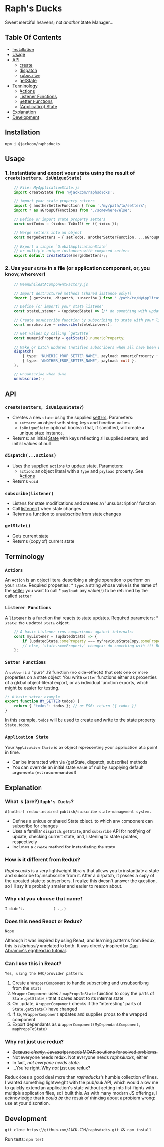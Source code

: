 # Raph's Ducks
Sweet merciful heavens; not _another_ State Manager...

## Table Of Contents
* [Installation](#installation)
* [Usage](#usage)
* [API](#api)
    * [create](#create(setters,-isUniqueState?))
    * [dispatch](#dispatch(...actions))
    * [subscribe](#subscribe(listener))
    * [getState](#getState())
* [Terminology](#terminology)
    * [Actions](#actions)
    * [Listener Functions](#listener-functions)
    * [Setter Functions](#setter-functions)
    * [(Application) State](#application-state)
* [Explanation](#explanation)
* [Development](#development)

## Installation
    npm i @jackcom/raphsducks

## Usage
### 1. Instantiate and export your `state` using the result of `create(setters, isUniqueState)`
```typescript
    // File: MyApplicationState.js
    import createState from '@jackcom/raphsducks';

    // import your state property setters
    import { anotherSetterFunction } from './my/path/to/setters';
    import * as aGroupOfFunctions from './somewhere/else';

    // Define or import state property setters
    const setTodos = (todos: ToDo[]) => ({ todos });
    
    // Merge setters into an object
    const mergedSetters = { setTodos, anotherSetterFunction, ...aGroupOfFunctions };
    
    // Export a single `GlobalApplicationState`
    // or multiple unique instances with composed setters
    export default createState(mergedSetters);;

```

### 2. Use your `state` in a file (or application component, or, you know, wherever)
```typescript
    // MeanwhileAtAComponentFactory.js

    // Import destructured methods (shared instance only!)
    import { getState, dispatch, subscribe } from './path/to/MyApplicationState.js';

    // Define (or import) your state listener
    const stateListener = (updatedState) => {/* do something with updated state */};

    // Create unsubscribe function by subscribing to state with your listener
    const unsubscribe = subscribe(stateListener); 

    // Get values by calling `getState`
    const numericProperty = getState().numericProperty;
    
    // Make or batch updates (notifies subscribers when all have been processed)
    dispatch(
        { type: "NUMERIC_PROP_SETTER_NAME", payload: numericProperty + 1 },
        { type: "ANOTHER_PROP_SETTER_NAME", payload: null },
    );

    // Unsubscribe when done
    unsubscribe();
```


## API
### `create(setters, isUniqueState?)`
* Creates a new `state`  using the supplied [setters](#setter-functions). Parameters:
    * `setters`: an object with string keys and function values.
    * `isUniqueState`: optional boolean that, if specified, will create a unique state instance. 
* Returns: an initial [State](#application-state "Application State") with keys reflecting all supplied setters, and initial values of null

### `dispatch(...actions)`
* Uses the supplied `actions` to update state. Parameters: 
    * `action`: an object literal with a `type` and `payload` property. See [Actions](#actions "Actions")
* Returns `void`

### `subscribe(listener)`
* Listens for state modifications and creates an 'unsubscription' function
* Call [listener()](#listener-functions) when state changes
* Returns a function to unsubscribe from state changes

### `getState()` 
* Gets current state
* Returns (copy of) current state


## Terminology
### `Actions`
An `Action` is an object literal describing a single operation to perform on your `state`. Required properties:
    * `type`: a string whose value is the name of the [setter](#setter-functions "Setter Functions") you want to call
    * `payload`: any value(s) to be returned by the called `setter`

### `Listener Functions`
A `listener` is a function that reacts to state updates. Required parameters: 
    * `state`: the updated `state` object. 
    
```typescript
    // A basic Listener runs comparisons against internals: 
    const myListener = (updatedState) => {
        if (updatedState.someProperty === myPreviousStateCopy.someProperty) return; 
        // else, `state.someProperty` changed: do something with it! Be somebody!
    };
```

### `Setter Functions`
A `setter` is a "pure" JS function (no side-effects) that sets one or more properties on a state object. 
You write `setter` functions either as properties of a global object-literal export, or 
as individual function exports, which might be easier for testing.

```typescript
// A basic setter example
export function MY_SETTER(todos) {
    return { "todos": todos }; // or ES6: return ({ todos })
}
```
In this example, `todos` will be used to create and write to the state property `State.todos`. 

### `Application State`
Your `Application State` is an object representing your application at a point in time.
* Can be interacted with via {getState, dispatch, subscribe} methods
* You can override an initial state value of null by supplying default arguments (not recommended!)


## Explanation 
### What is (are?) `Raph's Ducks`?
    A(nother) redux-inspired publish/subscribe state-management system. 
* Defines a unique or shared State object, to which any component can subscribe for changes
* Uses a familiar `dispatch`, `getState`, and `subscribe` API for notifying of update, checking current state, and, listening to state updates, respectively
* Includes a `create` method for instantiating the state

### How is it different from Redux?
_Raphsducks_ is a very lightweight library that allows you to instantiate a state and subscribe to/unsubscribe from it. After a dispatch, it passes a copy of the updated state to subscribers. I realize this doesn't answer the question, so I'll say it's probably smaller and easier to reason about.


### Why did you choose that name?
    I didn't.             ( ._.)


### Does this need React or Redux?
    Nope
Although it was inspired by using React, and learning patterns from Redux, this is _hilariously_ unrelated to both. It was directly inspired by [Dan Abramov's egghead.io tutorial](https://egghead.io/courses/getting-started-with-redux "Getting started with Redux"). 

### Can I use this in React?
    Yes, using the HOC/provider pattern:
1. Create a `WrapperComponent` to handle subscribing and unsubscribing from the `State`
2. `WrapperComponent` uses a `mapPropsToState` function to copy the parts of `State.getState()` that it cares about to its internal state
3. On update, `WrapperComponent` checks if the "interesting" parts of `State.getState()` have changed
4. If so, `WrapperComponent` updates and supplies props to the wrapped component
5. Export dependants as `WrapperComponent(MyDependantComponent, mapPropsToState)`

### Why not just use redux?
* ~~Because _clearly_, Javascript needs MOAR solutions for solved problems.~~
* Not everyone needs redux. Not everyone needs _raphsducks_, either
* In fact, _not everyone needs state_. 
* ...You're right. Why _not_ just use redux?

Redux does a good deal more than _raphsducks_'s humble collection of lines. I wanted something lightweight with the pub/sub API, which would allow me to quickly extend an application's state without getting into fist-fights with multiple application files, so I built this. As with many modern JS offerings, I acknowledge that it _could be_ the result of thinking about a problem wrong: use at your discretion.


## Development
    git clone https://github.com/JACK-COM/raphsducks.git && npm install 

Run tests:
    `npm test`